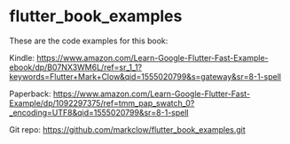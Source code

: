 # flutter_book_examples

These are the code examples for this book:

Kindle:
https://www.amazon.com/Learn-Google-Flutter-Fast-Example-ebook/dp/B07NX3WM6L/ref=sr_1_1?keywords=Flutter+Mark+Clow&qid=1555020799&s=gateway&sr=8-1-spell

Paperback:
https://www.amazon.com/Learn-Google-Flutter-Fast-Example/dp/1092297375/ref=tmm_pap_swatch_0?_encoding=UTF8&qid=1555020799&sr=8-1-spell

Git repo: https://github.com/markclow/flutter_book_examples.git